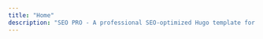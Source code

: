 ```yaml
---
title: "Home"
description: "SEO PRO - A professional SEO-optimized Hugo template for bloggers and marketers"
---
```

